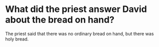 # What did the priest answer David about the bread on hand?

The priest said that there was no ordinary bread on hand, but there was holy bread.
